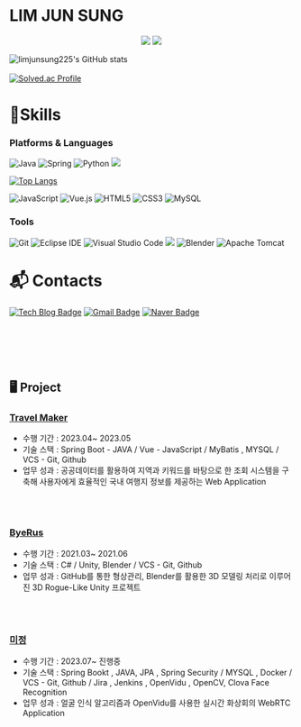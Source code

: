 # LIM JUN SUNG 

<p align="center">
<a href="https://hits.seeyoufarm.com"><img src="https://hits.seeyoufarm.com/api/count/incr/badge.svg?url=https://github.com/limjunsung225&count_bg=%23000000&title_bg=%23000000&icon=github.svg&icon_color=%23FFFFFF&title=GitHub&edge_flat=false"/></a>
<a href="https://hits.seeyoufarm.com"><img src="https://hits.seeyoufarm.com/api/count/incr/badge.svg?url=https://velog.io/@jsbryan&count_bg=%2320C997&title_bg=%2320C997&icon=blogger.svg&icon_color=%23FFFFFF&title=Velog&edge_flat=false"/></a>
</p>


![limjunsung225's GitHub stats](https://github-readme-stats.vercel.app/api?username=limjunsung225&show_icons=true&theme=radical)
<br><br>
[![Solved.ac Profile](http://mazassumnida.wtf/api/v2/generate_badge?boj=jsbryan)](https://solved.ac/jsbryan/)
# 💪Skills
### Platforms & Languages
![Java](https://img.shields.io/badge/Java-007396.svg?&style=for-the-badge&logo=Java&logoColor=white)
![Spring](https://img.shields.io/badge/spring-%236DB33F.svg?style=for-the-badge&logo=spring&logoColor=white)
![Python](https://img.shields.io/badge/Python-3776AB.svg?&style=for-the-badge&logo=Python&logoColor=white)
<img src="https://img.shields.io/badge/c%23-%23239120.svg?style=for-the-badge&logo=c-sharp&logoColor=white"/>
<br>

[![Top Langs](https://github-readme-stats.vercel.app/api/top-langs/?username=limjunsung225)](https://github.com/limjunsung225/limjunsung225)
</p>

![JavaScript](https://img.shields.io/badge/JavaScript-F7DF1E.svg?&style=for-the-badge&logo=JavaScript&logoColor=white)
![Vue.js](https://img.shields.io/badge/vuejs-%2335495e.svg?style=for-the-badge&logo=vuedotjs&logoColor=%234FC08D)
![HTML5](https://img.shields.io/badge/HTML5-E34F26.svg?&style=for-the-badge&logo=HTML5&logoColor=white)
![CSS3](https://img.shields.io/badge/CSS3-1572B6.svg?&style=for-the-badge&logo=CSS3&logoColor=white)
![MySQL](https://img.shields.io/badge/MySQL-4479A1.svg?&style=for-the-badge&logo=MySQL&logoColor=white)

### Tools
![Git](https://img.shields.io/badge/Git-F05032.svg?&style=for-the-badge&logo=Git&logoColor=white)
![Eclipse IDE](https://img.shields.io/badge/Eclipse%20IDE-2C2255.svg?&style=for-the-badge&logo=Eclipse%20IDE&logoColor=white)
![Visual Studio Code](https://img.shields.io/badge/Visual%20Studio%20Code-007ACC.svg?&style=for-the-badge&logo=Visual%20Studio%20Code&logoColor=white)
<img src="https://img.shields.io/badge/unity-%23000000.svg?style=for-the-badge&logo=unity&logoColor=white"/>
![Blender](https://img.shields.io/badge/blender-%23F5792A.svg?style=for-the-badge&logo=blender&logoColor=white)
![Apache Tomcat](https://img.shields.io/badge/apache%20tomcat-%23F8DC75.svg?style=for-the-badge&logo=apache-tomcat&logoColor=black)

 
# :mailbox_with_mail: Contacts
[![Tech Blog Badge](http://img.shields.io/badge/-Tech%20blog-black?style=flat-square&logo=github&link=https://velog.io/@jsbryan)](https://velog.io/@jsbryan)
[![Gmail Badge](https://img.shields.io/badge/Gmail-d14836?style=flat-square&logo=Gmail&logoColor=white&link=mailto:limjs4476@gmail.com)](mailto:limjs4476@gmail.com)
[![Naver Badge](https://img.shields.io/badge/Naver-03C75A?style=flat-square&logo=Naver&logoColor=white&link=mailto:jsbryan@naver.com)](mailto:jsbryan@naver.com)

<br><br><br><br> 

## 🖥️ Project

### [Travel Maker](https://github.com/limjunsung225/PublicAPIProject)
- 수행 기간 : 2023.04~ 2023.05
- 기술 스택 : Spring Boot - JAVA / Vue - JavaScript / MyBatis , MYSQL / VCS - Git, Github
- 업무 성과 : 공공데이터를 활용하여 지역과 키워드를 바탕으로 한 조회 시스템을 구축해 사용자에게 효율적인 국내 여행지 정보를 제공하는 Web Application


<br>
<br>

### [ByeRus](https://github.com/limjunsung225/CapStone_Roguelike)
- 수행 기간 : 2021.03~ 2021.06
- 기술 스택 : C# / Unity, Blender / VCS - Git, Github
- 업무 성과 : GitHub를 통한 형상관리, Blender를 활용한 3D 모델링 처리로 이루어진 3D Rogue-Like Unity 프로젝트


<br>
<br>

### [미정](https://github.com/limjunsung225/OpenViduProject)
- 수행 기간 : 2023.07~ 진행중
- 기술 스택 : Spring Bookt , JAVA, JPA , Spring Security / MYSQL , Docker / VCS - Git, Github / Jira , Jenkins , OpenVidu , OpenCV, Clova Face Recognition
- 업무 성과 : 얼굴 인식 알고리즘과 OpenVidu를 사용한 실시간 화상회의 WebRTC Application 


<br>
<br>

